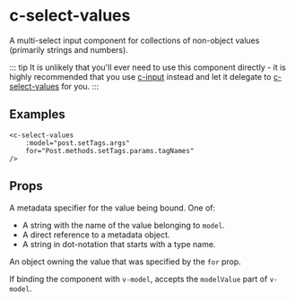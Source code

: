 # c-select-values

<!-- MARKER:summary -->
    
A multi-select input component for collections of non-object values (primarily strings and numbers).

<!-- MARKER:summary-end -->

::: tip
It is unlikely that you'll ever need to use this component directly - it is highly recommended that you use [c-input](/stacks/vue/coalesce-vue-vuetify/components/c-input.md) instead and let it delegate to [c-select-values](/stacks/vue/coalesce-vue-vuetify/components/c-select-values.md) for you.
:::

## Examples

``` vue-html
<c-select-values 
    :model="post.setTags.args" 
    for="Post.methods.setTags.params.tagNames" 
/>
```

## Props

<Prop def="for: string | CollectionProperty | CollectionValue" lang="ts" />

A metadata specifier for the value being bound. One of:
    
- A string with the name of the value belonging to `model`.
- A direct reference to a metadata object.
- A string in dot-notation that starts with a type name.

<Prop def="model?: Model" lang="ts" />

An object owning the value that was specified by the `for` prop.

<Prop def="modelValue?: any" lang="ts" />

If binding the component with ``v-model``, accepts the ``modelValue`` part of ``v-model``.


